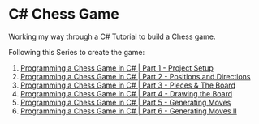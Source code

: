 <h1>C# Chess Game</h1>
<p>Working my way through a C# Tutorial to build a Chess game.</p> 
<p>Following this Series to create the game:</p>  
<ol>
  <li><a href="https://youtu.be/GEkSE6eZMGc?si=wLRZBIfxzYhr8Jny">Programming a Chess Game in C# | Part 1 - Project Setup</a></li>
  <li><a href="https://youtu.be/KuAsKRn9XD0?si=c9tinalduM6eDOSW">Programming a Chess Game in C# | Part 2 - Positions and Directions</a></li>
  <li><a href="https://youtu.be/NUNlVjt82m8?si=D3l5AdSN8O-p82sF">Programming a Chess Game in C# | Part 3 - Pieces & The Board</a></li>
  <li><a href="https://youtu.be/Z1Zi41eiNGs?si=xNF-iZeh55_JUFt9">Programming a Chess Game in C# | Part 4 - Drawing the Board</a></li>
  <li><a href="https://youtu.be/RDD48hIgAqU?si=7YShhi_NNCnkcQJd">Programming a Chess Game in C# | Part 5 - Generating Moves</a></li>
  <li><a href="https://youtu.be/3z_EitUuTWI?si=EiZziwzdydU_mI3z">Programming a Chess Game in C# | Part 6 - Generating Moves II</li>
</ol>
